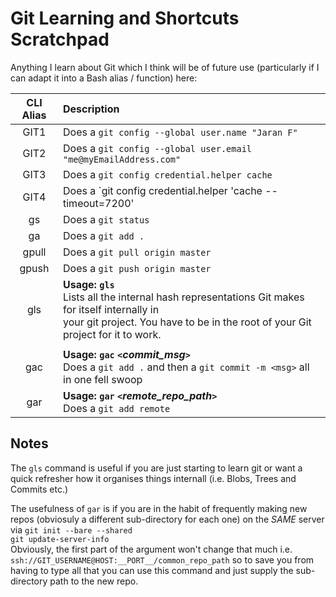 Git Learning and Shortcuts Scratchpad
======================================

Anything I learn about Git which I think will be of future use (particularly if I can adapt it into a Bash alias / function) here:

| CLI Alias               | Description                                                                   |
| :---------------------: |:------------------------------------------------------------------------------|
| GIT1                    | Does a `git config --global user.name "Jaran F"`                              |
| GIT2                    | Does a `git config --global user.email "me@myEmailAddress.com"`               |
| GIT3                    | Does a `git config credential.helper cache`                                   |
| GIT4                    | Does a `git config credential.helper 'cache --timeout=7200'                   |
| gs                      | Does a `git status`                                                           |
| ga                      | Does a `git add .`                                                            |
| gpull                   | Does a `git pull origin master`                                               |
| gpush                   | Does a `git push origin master`                                               |
| gls                     | **Usage:** **`gls`**<br> Lists all the internal hash representations Git makes for itself internally in<br> your git project. You have to be in the root of your Git project for it to work. |
|                         |                                   |
| gac                     | **Usage:** **`gac` `<`*commit_msg*`>`**<br>Does a `git add .` and then a `git commit -m <msg>` all in one fell swoop |
| gar                     | **Usage:** **`gar` `<`*remote_repo_path*`>`**<br>Does a `git add remote`           |

## Notes
The `gls` command is useful if you are just starting to learn git or want a quick refresher how it organises things internall (i.e. Blobs, Trees and Commits etc.)

The usefulness of `gar` is if you are in the habit of frequently making new repos (obviosuly a different sub-directory for each one) on the *SAME* server via
`git init --bare --shared`<br>
`git update-server-info `<br>
Obviously, the first part of the argument won't change that much i.e. `ssh://GIT_USERNAME@HOST:__PORT__/common_repo_path` so to save you from having to type all that you can use this command and just supply the sub-directory path to the new repo. 

